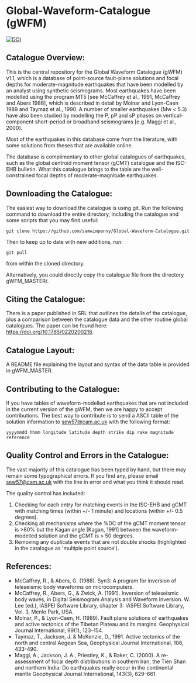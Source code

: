 # Global-Waveform-Catalogue (gWFM)

[![DOI](https://zenodo.org/badge/255866939.svg)](https://zenodo.org/badge/latestdoi/255866939)

## Catalogue Overview:

This is the central repository for the Global Waveform Catalogue (gWFM) v1.1, which is a database of point-source fault-plane solutions and focal depths for moderate-magnitude earthquakes that have been modelled by an analyst using synthetic seismograms. Most earthquakes have been modelled using the program MT5 [see McCaffrey et al., 1991, McCaffrey and Abers 1988], which is described in detail by Molnar and Lyon-Caen 1989 and Taymaz et al., 1990. A number of smaller earthquakes (Mw < 5.3) have also been studied by modelling the P, pP and sP phases on vertical-component short-period or broadband seismograms [e.g. Maggi et al., 2000].

Most of the earthquakes in this database come from the literature, with some solutions from theses that are available online.

The database is complimentary to other global catalogues of earthquakes, such as the global centroid moment tensor (gCMT) catalogue and the ISC-EHB bulletin. What this catalogue brings to the table are the well-constrained focal depths of moderate-magnitude earthquakes.

## Downloading the Catalogue:

The easiest way to download the catalogue is using git. Run the following command to download the entire directory, including the catalogue and some scripts that you may find useful:

```
git clone https://github.com/samwimpenny/Global-Waveform-Catalogue.git
```

Then to keep up to date with new additions, run:

```
git pull
```

from within the cloned directory.

Alternatively, you could directly copy the catalogue file from the directory gWFM_MASTER/.

## Citing the Catalogue:

There is a paper published in SRL that outlines the details of the catalogue, plus a comparison between the catalogue data and the other routine global catalogues. The paper can be found here: https://doi.org/10.1785/0220200218.

## Catalogue Layout:

A README file explaining the layout and syntax of the data table is provided in gWFM_MASTER.

## Contributing to the Catalogue:

If you have tables of waveform-modelled earthquakes that are not included in the current version of the gWFM, then we are happy to accept contributions. The best way to contribute is to send a ASCII table of the solution information to sew57@cam.ac.uk with the following format:

    yyyymmdd hhmm longitude latitude depth strike dip rake magnitude reference

## Quality Control and Errors in the Catalogue:

The vast majority of this catalogue has been typed by hand, but there may remain some typographical errors. If you find any, please email sew57@cam.ac.uk with the line in error and what you think it should read.

The quality control has included:
1) Checking for each entry for matching events in the ISC-EHB and gCMT with matching times (within +/- 1 minute) and locations (within +/- 0.5 degrees).
2) Checking all mechanisms where the %DC of the gCMT moment tensor is >80% but the Kagan angle [Kagan, 1991] between the waveform-modelled solution and the gCMT is > 50 degrees.
3) Removing any duplicate events that are not double shocks (highlighted in the catalogue as 'multiple point source').

## References:

* McCaffrey, R., & Abers, G. (1988). Syn3: A program for inversion of teleseismic body waveforms on microcomputers.
* McCaffrey, R., Abers, G., & Zwick, A. (1991). Inversion of teleseismic body waves, in Digital Seismogram Analysis and Waveform Inversion. W. Lee (ed.), IASPEI Software Library, chapter 3: IASPEI Software Library, Vol. 3, Menlo Park, USA.
* Molnar, P., & Lyon-Caen, H. (1989). Fault plane solutions of earthquakes and active tectonics of the Tibetan Plateau and its margins. Geophysical Journal International, 99(1), 123–154.
* Taymaz, T., Jackson, J. & McKenzie, D., 1991. Active tectonics of the north and central Aegean Sea, Geophysical Journal International, 106, 433-490.
* Maggi, A., Jackson, J. A., Priestley, K., & Baker, C. (2000). A re-assessment of focal depth distributions in southern Iran, the Tien Shan and northern India: Do earthquakes really occur in the continental mantle Geophysical Journal International, 143(3), 629–661.
